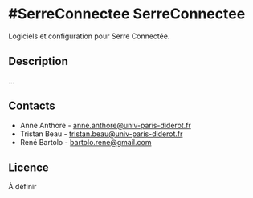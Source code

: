 #SerreConnectee
SerreConnectee
===============

Logiciels et configuration pour Serre Connectée.

Description
-----------
...

Contacts
--------
 - Anne Anthore - anne.anthore@univ-paris-diderot.fr
 - Tristan Beau - tristan.beau@univ-paris-diderot.fr
 - René Bartolo - bartolo.rene@gmail.com

Licence
-------
À définir
